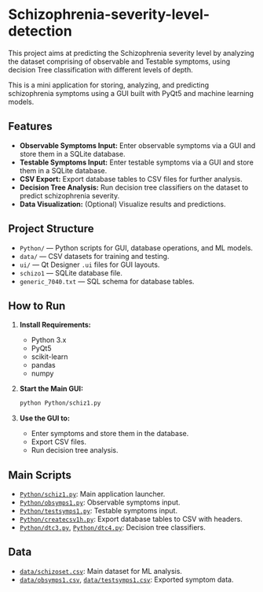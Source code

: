 # Schizophrenia-severity-level-detection
 This project aims at predicting the Schizophrenia severity level by analyzing the dataset comprising of observable and Testable symptoms, using  decision Tree classification with different levels of depth. 

 This is a mini application for storing, analyzing, and predicting schizophrenia symptoms using a GUI built with PyQt5 and machine learning models.

## Features

- **Observable Symptoms Input:** Enter observable symptoms via a GUI and store them in a SQLite database.
- **Testable Symptoms Input:** Enter testable symptoms via a GUI and store them in a SQLite database.
- **CSV Export:** Export database tables to CSV files for further analysis.
- **Decision Tree Analysis:** Run decision tree classifiers on the dataset to predict schizophrenia severity.
- **Data Visualization:** (Optional) Visualize results and predictions.

## Project Structure

- `Python/` — Python scripts for GUI, database operations, and ML models.
- `data/` — CSV datasets for training and testing.
- `ui/` — Qt Designer `.ui` files for GUI layouts.
- `schizo1` — SQLite database file.
- `generic_7040.txt` — SQL schema for database tables.

## How to Run

1. **Install Requirements:**
   - Python 3.x
   - PyQt5
   - scikit-learn
   - pandas
   - numpy

2. **Start the Main GUI:**
   ```sh
   python Python/schiz1.py
   ```

3. **Use the GUI to:**
   - Enter symptoms and store them in the database.
   - Export CSV files.
   - Run decision tree analysis.

## Main Scripts

- [`Python/schiz1.py`](Python/schiz1.py): Main application launcher.
- [`Python/obsymps1.py`](Python/obsymps1.py): Observable symptoms input.
- [`Python/testsymps1.py`](Python/testsymps1.py): Testable symptoms input.
- [`Python/createcsv1h.py`](Python/createcsv1h.py): Export database tables to CSV with headers.
- [`Python/dtc3.py`](Python/dtc3.py), [`Python/dtc4.py`](Python/dtc4.py): Decision tree classifiers.

## Data

- [`data/schizoset.csv`](data/schizoset.csv): Main dataset for ML analysis.
- [`data/obsymps1.csv`](data/obsymps1.csv), [`data/testsymps1.csv`](data/testsymps1.csv): Exported symptom data.
